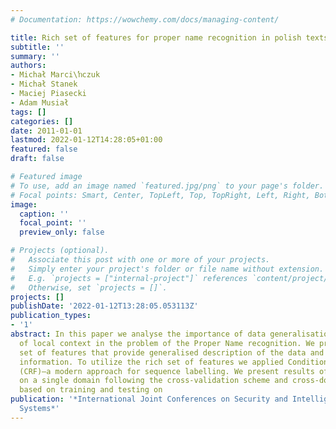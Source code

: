 ```yaml
---
# Documentation: https://wowchemy.com/docs/managing-content/

title: Rich set of features for proper name recognition in polish texts
subtitle: ''
summary: ''
authors:
- Michał Marci\ŉczuk
- Michał Stanek
- Maciej Piasecki
- Adam Musiał
tags: []
categories: []
date: 2011-01-01
lastmod: 2022-01-12T14:28:05+01:00
featured: false
draft: false

# Featured image
# To use, add an image named `featured.jpg/png` to your page's folder.
# Focal points: Smart, Center, TopLeft, Top, TopRight, Left, Right, BottomLeft, Bottom, BottomRight.
image:
  caption: ''
  focal_point: ''
  preview_only: false

# Projects (optional).
#   Associate this post with one or more of your projects.
#   Simply enter your project's folder or file name without extension.
#   E.g. `projects = ["internal-project"]` references `content/project/deep-learning/index.md`.
#   Otherwise, set `projects = []`.
projects: []
publishDate: '2022-01-12T13:28:05.053113Z'
publication_types:
- '1'
abstract: In this paper we analyse the importance of data generalisation and usage
  of local context in the problem of the Proper Name recognition. We present an extended
  set of features that provide generalised description of the data and encode linguistic
  information. To utilize the rich set of features we applied Conditional Random Fields
  (CRF)—a modern approach for sequence labelling. We present results of the evaluation
  on a single domain following the cross-validation scheme and cross-domain evaluation
  based on training and testing on
publication: '*International Joint Conferences on Security and Intelligent Information
  Systems*'
---
```

